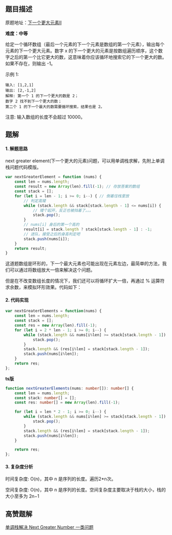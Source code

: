 ## 题目描述

原题地址：[下一个更大元素II](https://leetcode-cn.com/problems/next-greater-element-ii/)  

**难度：中等**

给定一个循环数组（最后一个元素的下一个元素是数组的第一个元素），输出每个元素的下一个更大元素。数字 x 的下一个更大的元素是按数组遍历顺序，这个数字之后的第一个比它更大的数，这意味着你应该循环地搜索它的下一个更大的数。如果不存在，则输出 -1。

示例 1:
```
输入: [1,2,1]
输出: [2,-1,2]
解释: 第一个 1 的下一个更大的数是 2；
数字 2 找不到下一个更大的数； 
第二个 1 的下一个最大的数需要循环搜索，结果也是 2。
```
注意: 输入数组的长度不会超过 10000。

## 题解
#### 1. 解题思路
next greater element(下一个更大的元素)问题，可以用单调栈求解，先附上单调栈问题代码模版。
```js
var nextGreaterElement = function (nums) {
    const len = nums.length;
    const result = new Array(len).fill(-1); // 存放答案的数组
    const stack = [];
    for (let i = len - 1; i >= 0; i--) { // 倒着往栈里放
        // 判定高矮
        while (stack.length && stack[stack.length - 1] <= nums[i]) {
            // 矮个起开，反正也被挡着了。。。
            stack.pop();
        }
        // nums[i] 身后的第一个高的
        result[i] = stack.length ? stack[stack.length - 1] : -1;
        // 进队，接受之后的⾝⾼判定吧
        stack.push(nums[i]);
    }
    return result;
}
```
这道题数组是环形的，下一个最大元素也可能出现在元素左边，最简单的方法，我们可以通过将数组放大一倍来解决这个问题。

但是在不改变数组长度的情况下，我们还可以将循环扩大一倍，再通过 % 运算符求余数，来模拟环形效果。代码如下：

#### 2. 代码实现
```js
var nextGreaterElements = function(nums) {
    const len = nums.length;
    const stack = [];
    const res = new Array(len).fill(-1);
    for (let i = 2 * len - 1; i >= 0; i--) {
        while (stack.length && nums[i%len] >= stack[stack.length - 1]) {
            stack.pop();
        }
        stack.length && (res[i%len] = stack[stack.length - 1]);
        stack.push(nums[i%len]);
    }
    return res;
};
```

**ts版**
```ts
function nextGreaterElements(nums: number[]): number[] {
    const len = nums.length;
    const stack: number[] = [];
    const res: number[] = new Array(len).fill(-1);

    for (let i = len * 2 - 1; i >= 0; i--) {
        while (stack.length && nums[i%len] >= stack[stack.length - 1]) {
            stack.pop();
        }
        stack.length && (res[i%len] = stack[stack.length - 1]);
        stack.push(nums[i%len]);
    }

    return res;
};
```

#### 3. 复杂度分析
时间复杂度: O(n)，其中 n 是序列的长度。遍历2*n次。

空间复杂度: O(n)，其中 n 是序列的长度。空间复杂度主要取决于栈的大小，栈的大小至多为 2n−1

## 高赞题解
[单调栈解决 Next Greater Number 一类问题](https://leetcode-cn.com/problems/next-greater-element-i/solution/dan-diao-zhan-jie-jue-next-greater-number-yi-lei-w/)  